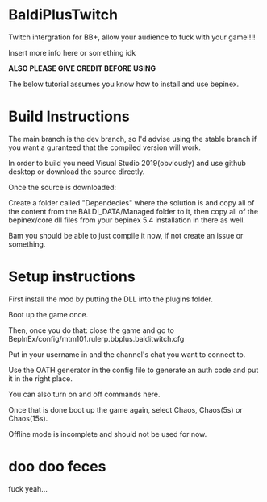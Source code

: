 # BaldiPlusTwitch
Twitch intergration for BB+, allow your audience to fuck with your game!!!!

Insert more info here or something idk

**ALSO PLEASE GIVE CREDIT BEFORE USING**

The below tutorial assumes you know how to install and use bepinex.
 
# Build Instructions
The main branch is the dev branch, so I'd advise using the stable branch if you want a guranteed that the compiled version will work.

In order to build you need Visual Studio 2019(obviously) and use github desktop or download the source directly.

Once the source is downloaded:

Create a folder called "Dependecies" where the solution is and copy all of the content from the BALDI_DATA/Managed folder to it, then copy all of the bepinex/core dll files from your bepinex 5.4 installation in there as well.

Bam you should be able to just compile it now, if not create an issue or something.


# Setup instructions

First install the mod by putting the DLL into the plugins folder.

Boot up the game once.

Then, once you do that: close the game and go to BepInEx/config/mtm101.rulerp.bbplus.balditwitch.cfg

Put in your username in and the channel's chat you want to connect to.

Use the OATH generator in the config file to generate an auth code and put it in the right place.

You can also turn on and off commands here.

Once that is done boot up the game again, select Chaos, Chaos(5s) or Chaos(15s).

Offline mode is incomplete and should not be used for now.

# doo doo feces

fuck yeah...
